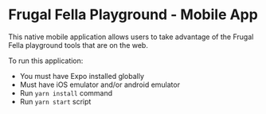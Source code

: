 # Frugal Fella Playground - Mobile App

This native mobile application allows users to take advantage of the Frugal Fella playground tools that are on the web.

To run this application:

- You must have Expo installed globally
- Must have iOS emulator and/or android emulator
- Run `yarn install` command
- Run `yarn start` script
